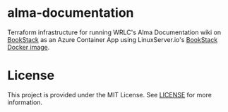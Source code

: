 # alma-documentation

Terraform infrastructure for running WRLC's Alma Documentation wiki on [BookStack](https://www.bookstackapp.com/) as an Azure Container App using LinuxServer.io's [BookStack Docker image](https://github.com/BookStackApp/BookStack/tree/release).

# License

This project is provided under the MIT License. See [LICENSE](LICENSE) for more information.

